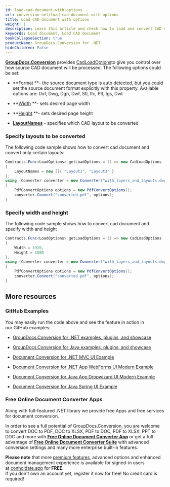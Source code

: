 ```yaml
---
id: load-cad-document-with-options
url: conversion-net/load-cad-document-with-options
title: Load CAD document with options
weight: 1
description: Learn this article and check how to load and convert CAD documents with advanced options using GroupDocs.Conversion for .NET API.
keywords: Load document, Load CAD document
bookCollapseSection: true
productName: GroupDocs.Conversion for .NET
hideChildren: False
---
```

[**GroupDocs.Conversion**](https://products.groupdocs.com/conversion/net) provides [CadLoadOptions](https://apireference.groupdocs.com/net/conversion/groupdocs.conversion.options.load/cadloadoptions)to give you control over how source CAD document will be processed. The following options could be set:

*   **[Format](https://apireference.groupdocs.com/net/conversion/groupdocs.conversion.options.load/cadloadoptions/properties/format) **\- the source document type is auto detected, but you could set the source document format explicitly with this property. Available options are: Dxf, Dwg, Dgn, Dwf, Stl, Ifc, Plt, Igs, Dwt
*   **[Width](https://apireference.groupdocs.com/net/conversion/groupdocs.conversion.options.load/cadloadoptions/properties/width) **\- sets desired page width  
    
*   **[Height](https://apireference.groupdocs.com/net/conversion/groupdocs.conversion.options.load/cadloadoptions/properties/height) **\- sets desired page height
*   **[LayoutNames](https://apireference.groupdocs.com/net/conversion/groupdocs.conversion.options.load/cadloadoptions/properties/layoutnames)** - specifies which CAD layout to be converted

### Specify layouts to be converted

The following code sample shows how to convert cad document and convert only certain layouts:

```csharp
Contracts.Func<LoadOptions> getLoadOptions = () => new CadLoadOptions
{
    LayoutNames = new []{ "Layout1", "Layout3" }
};
using (Converter converter = new Converter("with_layers_and_layouts.dwg", getLoadOptions))
{
    PdfConvertOptions options = new PdfConvertOptions();
    converter.Convert("converted.pdf", options);
}
```

### Specify width and height

The following code sample shows how to convert cad document and specify width and height

```csharp
Contracts.Func<LoadOptions> getLoadOptions = () => new CadLoadOptions
{
    Width = 1920,
    Height = 1080
};
using (Converter converter = new Converter("with_layers_and_layouts.dwg", getLoadOptions))
{
    PdfConvertOptions options = new PdfConvertOptions();
    converter.Convert("converted.pdf", options);
}
```

## More resources

### GitHub Examples

You may easily run the code above and see the feature in action in our GitHub examples:

*   [GroupDocs.Conversion for .NET examples, plugins, and showcase](https://github.com/groupdocs-conversion/GroupDocs.Conversion-for-.NET)
    
*   [GroupDocs.Conversion for Java examples, plugins, and showcase](https://github.com/groupdocs-conversion/GroupDocs.Conversion-for-Java)
    
*   [Document Conversion for .NET MVC UI Example](https://github.com/groupdocs-conversion/GroupDocs.Conversion-for-.NET-MVC) 
    
*   [Document Conversion for .NET App WebForms UI Modern Example](https://github.com/groupdocs-conversion/GroupDocs.Conversion-for-.NET-WebForms)
    
*   [Document Conversion for Java App Dropwizard UI Modern Example](https://github.com/groupdocs-conversion/GroupDocs.Conversion-for-Java-Dropwizard)
    
*   [Document Conversion for Java Spring UI Example](https://github.com/groupdocs-conversion/GroupDocs.Conversion-for-Java-Spring)
    

### Free Online Document Converter Apps

Along with full-featured .NET library we provide free Apps and free services for document conversion.

In order to see a full potential of GroupDocs.Conversion, you are welcome to convert DOC to PDF, DOC to XLSX, PDF to DOC, PDF to XLSX, PPT to DOC and more with **[Free Online Document Converter App](https://products.groupdocs.app/conversion)** or get a full advantage of **[Free Online Document Converter Suite](https://conholdate.app/features/document-converter-online)** with advanced conversion settings and many more enterprise built-in features.

**Please note** that more [premium features](https://conholdate.app/features), advanced options and enhanced document management experience is available for signed-in users at [conholdate.app](https://conholdate.app/) for **FREE**.  
If you don't own an account yet, register it now for free! No credit card is required!
